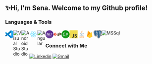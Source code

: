 ## ✨Hi, I'm Sena. Welcome to my Github profile!


<!--
- 👋
- 🔭 I’m making improvements to .Net .
- 🌱 At the same time, i’m learning learning react native.

<!--
**senanuryesilyurt/senanuryesilyurt** is a ✨ _special_ ✨ repository because its `README.md` (this file) appears on your GitHub profile.
Here are some ideas to get you started:
- 👯 I’m looking to collaborate on ...
- 🤔 I’m looking for help with ...
- 💬 Ask me about ...
- 😄 Pronouns: ...
- ⚡ Fun fact: ...
-->

### Languages & Tools

<img align="left" alt="Visual Studio Code" width="26px" src="https://raw.githubusercontent.com/github/explore/80688e429a7d4ef2fca1e82350fe8e3517d3494d/topics/visual-studio-code/visual-studio-code.png" />
<img align="left" alt="Visual Studio" width="26px" src="https://www.pinclipart.com/picdir/big/342-3423506_2000-x-2068-14-visual-studio-icon-png.png" />
<img align="left" alt="Android Studio" width="26px" src="https://s3.amazonaws.com/media-p.slid.es/uploads/1037296/images/7536204/1200px-Android_Studio_icon.svg.png" />

<img align="left" alt="React Native" width="26px" src="https://raw.githubusercontent.com/github/explore/80688e429a7d4ef2fca1e82350fe8e3517d3494d/topics/react-native/react-native.png" />
<img align="left" alt="Angular" width="26px" src="https://cdn3.iconfinder.com/data/icons/logos-and-brands-adobe/512/21_Angular-512.png">
<img align="left" alt="dotnet" width="26px" src="https://raw.githubusercontent.com/github/explore/78df643247d429f6cc873026c0622819ad797942/topics/dotnet/dotnet.png" />

 <img align="left" alt="Git" width="26px" src="https://raw.githubusercontent.com/github/explore/80688e429a7d4ef2fca1e82350fe8e3517d3494d/topics/git/git.png" />

<img align="left" alt="C#" width="26px" src="https://raw.githubusercontent.com/github/explore/80688e429a7d4ef2fca1e82350fe8e3517d3494d/topics/csharp/csharp.png"/>
<img align="left" alt="JavaScript" width="26px"   src="https://raw.githubusercontent.com/github/explore/80688e429a7d4ef2fca1e82350fe8e3517d3494d/topics/javascript/javascript.png" />
<img align="left" alt="Java" width="26px" src="https://raw.githubusercontent.com/github/explore/80688e429a7d4ef2fca1e82350fe8e3517d3494d/topics/java/java.png" />

<img align="left" alt="Firebase" width="26px" src="https://raw.githubusercontent.com/github/explore/80688e429a7d4ef2fca1e82350fe8e3517d3494d/topics/firebase/firebase.png">
<img align="left" alt="PostgreSQL" width="26px" src="https://raw.githubusercontent.com/github/explore/80688e429a7d4ef2fca1e82350fe8e3517d3494d/topics/postgresql/postgresql.png" />
<img alt="MSSql" width="26px" src="https://avatars.mds.yandex.net/i?id=55a42b8ec988eba43b3417b8bae6ae90-4452215-images-thumbs&n=13" />
     
 

 ### Connect with Me

[![Linkedin](https://img.shields.io/badge/-SenaNurYeşilyurt-blue?style=flat-square&logo=Linkedin&logoColor=white&link=https://www.linkedin.com/in/SenaNurYesilyurt/)](https://www.linkedin.com/in/SenaNurYesilyurt/) 
[![Gmail](https://img.shields.io/badge/-yesilyurtsenanur@gmail.com-c14438?style=flat-square&logo=Gmail&logoColor=white&link=mailto:yesilyurtsenanur@gmail.com)](mailto:yesilyurtsenanur@gmail.com)
